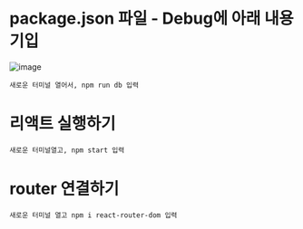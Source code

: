 # package.json 파일 - Debug에 아래 내용 기입
![image](https://github.com/YENAZIGMINA/react_basic/assets/129706758/9939e45d-f5d9-43c3-94ef-4eb8eecc5d38)

    새로운 터미널 열어서, npm run db 입력

# 리액트 실행하기
    새로운 터미널열고, npm start 입력

# router 연결하기 
    새로운 터미널 열고 npm i react-router-dom 입력
